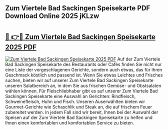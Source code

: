 ## Zum Viertele Bad Sackingen Speisekarte PDF Download Online 2025 jKLzw

# <h2><a href="http://gc6y9i.nevu.top/?p=Zum+Viertele+Bad+Sackingen+Speisekarte">🔗 👉🔴 Zum Viertele Bad Sackingen Speisekarte 2025 PDF</a></h2>

[![Zum Viertele Bad Sackingen Speisekarte 2025 PDF](https://i.imgur.com/dBaPXMq.png)](http://gc6y9i.nevu.top/?p=Zum+Viertele+Bad+Sackingen+Speisekarte)
Auf der Zum Viertele Bad Sackingen Speisekarte des Restaurants oder Cafés finden Sie nicht nur eine Liste der vorgeschlagenen Gerichte, sondern auch etwas, das für Ihren Geschmack köstlich und passend ist. Wenn Sie etwas Leichtes und Frisches suchen, bieten wir auf unserer Zum Viertele Bad Sackingen Speisekarte unseren Salatbereich an, in dem Sie aus frischen Gemüse- und Obstsalaten wählen können. Für Fleischliebhaber gibt es auf unserer Zum Viertele Bad Sackingen Speisekarte eine Auswahl an Gerichten: Rindfleisch, Schweinefleisch, Huhn und Fisch. Unseren Auserwählten bieten wir Gourmet-Gerichte wie Schaschlik und Steak an, die auf frischem Feuer zubereitet werden. In jedem Fall sind wir bereit, Ihnen bei der Auswahl der Speisen auf der Zum Viertele Bad Sackingen Speisekarte zu helfen und Ihnen einen komfortablen und komfortablen Service zu bieten.
